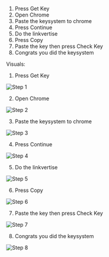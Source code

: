 1. Press Get Key
2. Open Chrome
3. Paste the keysystem to chrome
4. Press Continue
5. Do the linkvertise
6. Press Copy
7. Paste the key then press Check Key
8. Congrats you did the keysystem


Visuals:

1. Press Get Key

![Step 1](https://github.com/Disvenine/Bacon-Hub-Key-Step-By-Step/assets/142717516/9eec60b6-e8ea-4b0b-a40a-025e6de42df3)

2. Open Chrome

![Step 2](https://github.com/Disvenine/Bacon-Hub-Key-Step-By-Step/assets/142717516/390ba508-8f29-4775-8a06-800f63c2ce47)

3. Paste the keysystem to chrome

![Step 3](https://github.com/Disvenine/Bacon-Hub-Key-Step-By-Step/assets/142717516/fa39988e-1831-4ea3-b080-fab23bbfca26)

4. Press Continue

![Step 4](https://github.com/Disvenine/Bacon-Hub-Key-Step-By-Step/assets/142717516/a03c427a-a1bb-41a7-84ff-df96457d9b9f)

5. Do the linkvertise

![Step 5](https://github.com/Disvenine/Bacon-Hub-Key-Step-By-Step/assets/142717516/e2369a23-f393-426e-a47f-bff9e43dc8c9)

6. Press Copy

![Step 6](https://github.com/Disvenine/Bacon-Hub-Key-Step-By-Step/assets/142717516/1890537f-6226-4cad-8615-fa9f141fb812)

7. Paste the key then press Check Key

![Step 7](https://github.com/Disvenine/Bacon-Hub-Key-Step-By-Step/assets/142717516/de295ee5-dad7-4607-ad1a-f64a9f4add19)

8. Congrats you did the keysystem

![Step 8](https://github.com/Disvenine/Bacon-Hub-Key-Step-By-Step/assets/142717516/a51e8315-46b5-4954-a057-d1b28849975c)
